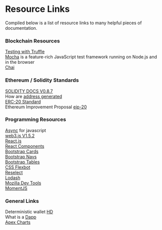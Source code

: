 # Resource Links
Compiled below is a list of resource links to many helpful pieces of documentation.

### Blockchain Resources
[Testing with Truffle](https://www.trufflesuite.com/docs/truffle/testing/testing-your-contracts)\
[Mocha](https://mochajs.org/) is a feature-rich JavaScript test framework running on Node.js and in the browser\
[Chai](https://www.chaijs.com/)

### Ethereum / Solidity Standards
[SOLIDITY DOCS V0.8.7](https://docs.soliditylang.org/en/v0.8.7/)\
How are [address generated](https://ethereum.stackexchange.com/questions/3542/how-are-ethereum-addresses-generated)\
[ERC-20 Standard](https://en.bitcoinwiki.org/wiki/ERC20)\
Ethereum Improvement Proposal [eip-20](https://github.com/ethereum/EIPs/blob/master/EIPS/eip-20.md)

### Programming Resources
[Async](https://javascript.info/async) for javascript\
[web3.js V1.5.2](https://web3js.readthedocs.io/en/v1.5.2/)\
[React.js](https://reactjs.org/docs/getting-started.html)\
[React Components](https://reactjs.org/docs/react-component.html)\
[Bootstrap Cards](https://getbootstrap.com/docs/4.0/components/card/)\
[Bootstrap Navs](https://getbootstrap.com/docs/4.0/components/navs/)\
[Bootstrap Tables](https://getbootstrap.com/docs/4.0/content/tables/)\
[CSS Flexbot](https://www.w3schools.com/Css/css3_flexbox.asp)\
[Reselect](https://github.com/reduxjs/reselect)\
[Lodash](https://lodash.com/docs/4.17.11#get)\
[Mozilla Dev Tools](https://developer.mozilla.org/en-US/docs/Web/JavaScript/Reference/Operators/Conditional_Operator)\
[MomentJS](https://momentjs.com/)




### General Links
Deterministic wallet [HD](https://en.bitcoin.it/wiki/Deterministic_wallet)\
What is a [Dapp](https://ethereum.stackexchange.com/questions/383/what-is-a-dapp)\
[Apex Charts](https://apexcharts.com/)
